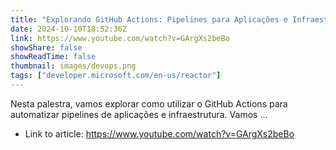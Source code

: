 ```yaml
---
title: "Explorando GitHub Actions: Pipelines para Aplicações e Infraestrutura"
date: 2024-10-10T18:52:36Z
link: https://www.youtube.com/watch?v=GArgXs2beBo
showShare: false
showReadTime: false
thumbnail: images/devops.png
tags: ["developer.microsoft.com/en-us/reactor"]
---
```

Nesta palestra, vamos explorar como utilizar o GitHub Actions para automatizar pipelines de aplicações e infraestrutura. Vamos ...

- Link to article: https://www.youtube.com/watch?v=GArgXs2beBo